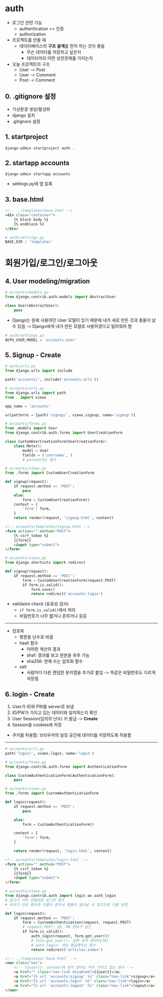 # auth

- 로그인 관련 기능
    - authentication >> 인증
    - authorization
- 프로젝트를 만들 때
    - 데이터베이스의 **구조 설계**를 먼저 하는 것이 좋음
        - 무슨 데이터를 저장하고 싶은지
        - 데이터끼리 어떤 상관관께를 가지는지
- 오늘 프로젝트의 구조
    - User -< Post
    - User -< Comment
    - Post -< Comment

## 0. .gitignore 설정

- 가상환경 생성/활성화
- django 설치
- .gitignore 설정

## 1. startproject

```shell
django-admin startproject auth .
```

## 2. startapp accounts

```shell
django-admin startapp accounts
```
- settings.py에 앱 등록

## 3. base.html

```html
<!-- ../templates/base.html -->
<div class="container">
    {% block body %}
    {% endblock %}
</div>
```
```python
# auth/settings.py
BASE_DIR / 'templates'
```

# 회원가입/로그인/로그아웃

## 4. User modeling/migration

```python
# accounts/models.py
from django.contrib.auth.models import AbstractUser

class User(AbstractUser):
    pass
```
- Django는 원래 사용하던 User 모델이 있기 때문에 내가 새로 만든 것과 충돌이 날 수 있음 -> Django에게 내가 만든 모델로 사용하겠다고 알려줘야 함
```python
# auth/settings.py
AUTH_USER_MODEL = 'accounts.User'
```

## 5. Signup - Create
```python
# auth/urls.py
from django.urls import include

path('accounts/', include('accounts.urls'))
```
```python
# accounts/urls.py
from django.urls import path
from . import views

app_name = 'accounts'

urlpatterns = [path('signup/', views.signup, name='signup')]
```
```python
# accounts/forms.py
from .models import User
from django.contrib.auth.forms import UserCreationForm

class CustomUserCreationForm(UserCreationForm):
    class Meta():
        model = User
        fields = ('username', )
        # password는 필수
```
```python
# accounts/views.py
from .forms import CustomUserCreationForm

def signup(request):
    if request.method == 'POST':
        pass
    else:
        form = CustomUserCreationForm()
    context = {
        'form': form,
    }
    return render(request, 'signup.html', context)
```
```html
<!-- accounts/templates/signup.html -->
<form action="" method="POST">
    {% csrf_token %}
    {{form}}
    <input type="submit">
</form>
```
```python
# accounts/views.py
from django.shortcuts import redirect

def signup(request):
    if request.method == 'POST':
        form = CustomUserCreationForm(request.POST)
        if form.is_valid():
            form.save()
            return redirect('accounts:login')
```
- validaion check (유효성 검사)
    - `if form.is_valid()`에서 처리
    - 비밀번호가 너무 짧거나 흔하거나 등등
---
- 암호화
    - 평문을 난수로 바꿈
    - hash 함수
        - 어떠한 계산의 결과
        - sha1: 결과를 보고 원본을 유추 가능
        - sha256: 현재 쓰는 암호화 함수
    - salt
        - 사람마다 다른 랜덤한 문자열을 추가로 붙임 -> 똑같은 비밀번호도 다르게 저장됨

## 6. login - Create

1. User가 ID와 PW를 server로 보냄
2. ID/PW가 가지고 있는 데이터와 일치하는지 확인
3. User Session(임의의 난수) 키 발급 -> **Create**
4. Session을 cookies에 저장

- 쿠키를 허용함: 브라우저의 일정 공간에 데이터를 저장하도록 허용함
---
```python
# accounts/urls.py
path('login/', views.login, name='login')
```
```python
# accounts/forms.py
from django.contrib.auth.forms import AuthenticationForm

class CustomAuthenticationForm(AuthenticationForm):
    pass
```
```python
# accounts/views.py
from .forms import CustomAuthenticationForm

def login(request):
    if request.method == 'POST':
        pass

    else:
        form = CustomAuthenticationForm()

    context = {
        'form': form,
    }

    return render(request, 'login.html', context)
```
```html
<!-- accounts/templates/login.html -->
<form action="" method="POST">
    {% csrf_token %}
    {{form}}
    <input type="submit">
</form>
```
```python
# accounts/views.py
from django.contrib.auth import login as auth_login
# 장고가 이미 만들어둔 로그인 함수
# 우리가 만든 함수와 이름이 같아서 충돌이 일어날 수 있으므로 이름 변경

def login(request):
    if request.method == 'POST':
        form = CustomAuthentication(request, request.POST)
        # request.POST: ID, PW 정보가 담긴
        if form.is_valid():
            auth_login(request, form.get_user())
            # form.get_user(): 실제 유저 데이터(ID)
            # auth_login: 세선 발급해주는 함수
            return redirect('articles:index')
```
```html
<!-- ../templates/'base.html' -->
<nav class="nav">
    <!-- {{user}}: context에 담지 않아도 이미 가지고 있는 변수 -->
    <a href="" class="nav-link disabled">{{user}}</a>
    <a href="{% url 'accounts:signup' %}" class="nav-link">signup</a>
    <a href="{% url 'accounts:login' %}" class="nav-link">login</a>
    <a href="{% url 'accounts:logout' %}" class="nav-link">logout</a>
</nav>
```